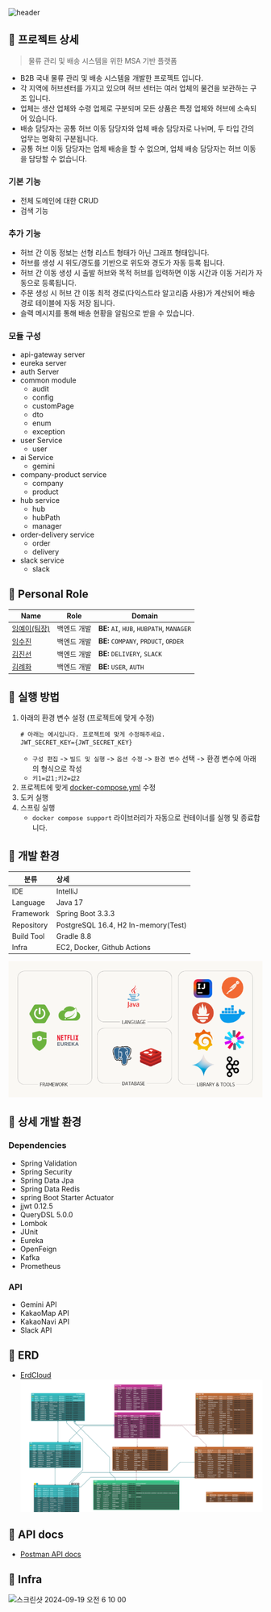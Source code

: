 ![header](https://capsule-render.vercel.app/api?type=venom&color=ADD8E6&text=MSA%20AI%20PROJECT)

## 🐰 프로젝트 상세

> 물류 관리 및 배송 시스템을 위한 MSA 기반 플랫폼
- B2B 국내 물류 관리 및 배송 시스템을 개발한 프로젝트 입니다.
- 각 지역에 허브센터를 가지고 있으며 허브 센터는 여러 업체의 물건을 보관하는 구조 입니다.
- 업체는 생산 업체와 수령 업체로 구분되며 모든 상품은 특정 업체와 허브에 소속되어 있습니다.
- 배송 담당자는 공통 허브 이동 담당자와 업체 배송 담당자로 나뉘며, 두 타입 간의 업무는 명확히 구분됩니다.
- 공통 허브 이동 담당자는 업체 배송을 할 수 없으며, 업체 배송 담당자는 허브 이동을 담당할 수 없습니다.

### 기본 기능
- 전체 도메인에 대한 CRUD
- 검색 기능

### 추가 기능
- 허브 간 이동 정보는 선형 리스트 형태가 아닌 그래프 형태입니다.
- 허브를 생성 시 위도/경도를 기반으로 위도와 경도가 자동 등록 됩니다.
- 허브 간 이동 생성 시 출발 허브와 목적 허브를 입력하면 이동 시간과 이동 거리가 자동으로 등록됩니다.
- 주문 생성 시 허브 간 이동 최적 경로(다익스트라 알고리즘 사용)가 계산되어 배송 경로 테이블에 자동 저장 됩니다.
- 슬랙 메시지를 통해 배송 현황을 알림으로 받을 수 있습니다.

### 모듈 구성
- api-gateway server
- eureka server
- auth Server
- common module
  - audit
  - config
  - customPage
  - dto
  - enum
  - exception
- user Service
  - user
- ai Service
  - gemini
- company-product service
  - company
  - product
- hub service
  - hub
  - hubPath
  - manager
- order-delivery service
  - order
  - delivery
- slack service
  - slack

## 🍏 Personal Role
| Name                                    | Role                          | Domain                                    |
|-----------------------------------------|-------------------------------|-------------------------------------------|
| [임예이(팀장)](https://github.com/coding-911)   | 백엔드 개발       | **BE:** `AI`, `HUB`, `HUBPATH`, `MANAGER` |
| [임수진](https://github.com/lsj104)    | 백엔드 개발                   | **BE:** `COMPANY`, `PRDUCT`, `ORDER`      |
| [김진선](https://github.com/kimzinsun)        | 백엔드 개발                   | **BE:** `DELIVERY`, `SLACK`               |
| [김례화](https://github.com/ryehwa)      | 백엔드 개발 | **BE:** `USER`, `AUTH`                    |

## 🐸 실행 방법

1. 아래의 환경 변수 설정 (프로젝트에 맞게 수정)
    ```dotenv
    # 아래는 예시입니다. 프로젝트에 맞게 수정해주세요.    
    JWT_SECRET_KEY={JWT_SECRET_KEY}
    ```
    - `구성 편집` -> `빌드 및 실행` -> `옵션 수정` -> `환경 변수` 선택 -> 환경 변수에 아래의 형식으로 작성
    - `키1=값1;키2=값2`
2. 프로젝트에 맞게 [docker-compose.yml](./docker-compose.yml) 수정
3. 도커 실행
4. 스프링 실행
    - `docker compose support` 라이브러리가 자동으로 컨테이너를 실행 및 종료합니다.

## 🐹 개발 환경

| 분류             | 상세                                          |
|----------------|:--------------------------------------------|
| IDE            | IntelliJ                                    |
| Language       | Java 17                                     |
| Framework      | Spring Boot 3.3.3                           |
| Repository     | PostgreSQL 16.4, H2 In-memory(Test)         |
| Build Tool     | Gradle 8.8                                  |
| Infra          | EC2, Docker, Github Actions                 |

![tech_stack.png](tech_stack.png)


## 👻 상세 개발 환경

### Dependencies

- Spring Validation
- Spring Security
- Spring Data Jpa
- Spring Data Redis
- spring Boot Starter Actuator
- jjwt 0.12.5
- QueryDSL 5.0.0
- Lombok
- JUnit
- Eureka
- OpenFeign
- Kafka
- Prometheus

### API
- Gemini API
- KakaoMap API
- KakaoNavi API
- Slack API

## 🐳 ERD

- [ErdCloud](https://www.google.co.kr/)
![erd.png](erd.png)

## 🐙 API docs

- [Postman API docs](https://documenter.getpostman.com/view/38424997/2sAXqs7haC)

## 🐬 Infra
<img width="742" alt="스크린샷 2024-09-19 오전 6 10 00" src="https://github.com/user-attachments/assets/70d3603c-0beb-4551-a272-9a9c7e0df188">

